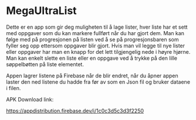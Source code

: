 # MegaUltraList

Dette er en app som gir deg muligheten til å lage lister, hver liste har et sett med oppgaver som du kan markere fullført når du har gjort dem.
Man kan følge med på progresjonen på listen ved å se på progresjonsbaren som fyller seg opp ettersom oppgaver blir gjort.
Hvis man vil legge til nye lister eller oppgaver har man en knapp for det lett tilgjengelig nede i høyre hjørne.
Man kan enkelt slette en liste eller en oppgave ved å trykke på den lille søppelbøtten på liste elementet.

Appen lagrer listene på Firebase når de blir endret, når du åpner appen laster den ned listene du hadde fra før av som en Json fil
og bruker dataene i filen.

  
APK Download link: 

https://appdistribution.firebase.dev/i/1c0c3d5c3d3f2250
